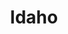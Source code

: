 ---
title: "Idaho"
hashtag: idaho
borders:
  - Canada
  - Montana
  - Nevada
  - Oregon
  - Utah 
  - Washington
  - Wyoming
layout: hashtag
subdivision-of:
  - United States
tags:
  - State
  - United States
---